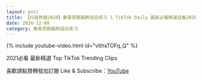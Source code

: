 ```yaml
---
layout: post
title: 【抖音熱搜2020】秦霄贤跳胸胯组合练习 1 TikTok Daily 最新必看精選合集2020 12 08
date: 2020-12-08
category: 秦霄贤跳胸胯组合练习
---
```


{% include youtube-video.html id="vlthsTOFq_Q" %}

2021必看 最新精選 Top TikTok Trending Clips

喜歡請點贊轉發加訂閱 Like & Subscribe：[YouTube](https://www.youtube.com/channel/UCAoR7VcanIPd04uEq_GIylA/videos)

